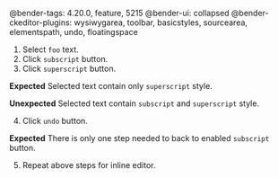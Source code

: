 @bender-tags: 4.20.0, feature, 5215
@bender-ui: collapsed
@bender-ckeditor-plugins: wysiwygarea, toolbar, basicstyles, sourcearea, elementspath, undo, floatingspace

1. Select `foo` text.
2. Click `subscript` button.
3. Click `superscript` button.

**Expected** Selected text contain only `superscript` style.

**Unexpected** Selected text contain `subscript` and `superscript` style.

4. Click `undo` button.

**Expected** There is only one step needed to back to enabled `subscript` button.

5. Repeat above steps for inline editor.
